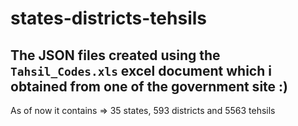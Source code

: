 # states-districts-tehsils

## The JSON files created using the `Tahsil_Codes.xls` excel document which i obtained from one of the government site :)

As of now it contains => 35 states, 593 districts and 5563 tehsils